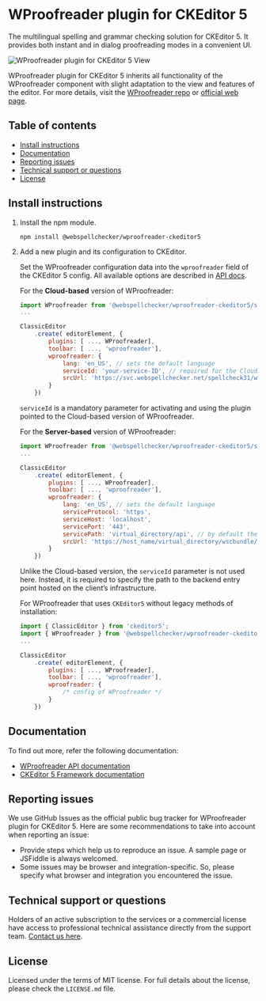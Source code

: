 WProofreader plugin for CKEditor 5
===================================

The multilingual spelling and grammar checking solution for CKEditor 5. It provides both instant and in dialog proofreading modes in a convenient UI.

![WProofreader plugin for CKEditor 5 View](https://webspellchecker.com/app/images/wproofreader_plugin_for_ckeditor5_v3.png)

WProofreader plugin for CKEditor 5 inherits all functionality of the WProofreader component with slight adaptation to the view and features of the editor. For more details, visit the [WProofreader repo](https://github.com/WebSpellChecker/wproofreader) or [official web page](https://webspellchecker.com/wsc-proofreader/).

## Table of contents

* [Install instructions](#install-instructions)
* [Documentation](#documentation)
* [Reporting issues](#reporting-issues)
* [Technical support or questions](#technical-support-or-questions)
* [License](#license)

## Install instructions

1. Install the npm module.

	```
	npm install @webspellchecker/wproofreader-ckeditor5
	```

2. Add a new plugin and its configuration to CKEditor.

	Set the WProofreader configuration data into the `wproofreader` field of the CKEditor 5 config. All available options are described in [API docs](https://webspellchecker.com/docs/api/wscbundle/Options.html).

	For the **Cloud-based** version of WProofreader:

	```js
	import WProofreader from '@webspellchecker/wproofreader-ckeditor5/src/wproofreader';
	...

	ClassicEditor
		.create( editorElement, {
			plugins: [ ..., WProofreader],
			toolbar: [ ..., 'wproofreader'],
			wproofreader: {
				lang: 'en_US', // sets the default language
				serviceId: 'your-service-ID', // required for the Cloud version only
				srcUrl: 'https://svc.webspellchecker.net/spellcheck31/wscbundle/wscbundle.js'
			}
		})
	```

	`serviceId` is a mandatory parameter for activating and using the plugin pointed to the Cloud-based version of WProofreader.

	For the **Server-based** version of WProofreader:

	```js
	import WProofreader from '@webspellchecker/wproofreader-ckeditor5/src/wproofreader';
	...

	ClassicEditor
		.create( editorElement, {
			plugins: [ ..., WProofreader],
			toolbar: [ ..., 'wproofreader'],
			wproofreader: {
				lang: 'en_US', // sets the default language
				serviceProtocol: 'https',
				serviceHost: 'localhost',
				servicePort: '443',
				servicePath: 'virtual_directory/api', // by default the virtual_directory is wscservice
				srcUrl: 'https://host_name/virtual_directory/wscbundle/wscbundle.js'
			}
		})
	```

	Unlike the Cloud-based version, the `serviceId` parameter is not used here. Instead, it is required to specify the path to the backend entry point hosted on the client’s infrastructure.

	For WProofreader that uses `CKEditor5` without legacy methods of installation:

	```js
	import { ClassicEditor } from 'ckeditor5';
	import { WProofreader } from '@webspellchecker/wproofreader-ckeditor5';
	...

	ClassicEditor
		.create( editorElement, {
			plugins: [ ..., WProofreader],
			toolbar: [ ..., 'wproofreader'],
			wproofreader: {
				/* config of WProofreader */
			}
		})
	```

## Documentation

To find out more, refer the following documentation:

* [WProofreader API documentation](https://webspellchecker.com/docs/api/wscbundle/Options.html)
* [CKEditor 5 Framework documentation](https://ckeditor.com/docs/ckeditor5/latest/framework/index.html)

## Reporting issues

We use GitHub Issues as the official public bug tracker for WProofreader plugin for CKEditor 5. Here are some recommendations to take into account when reporting an issue:

* Provide steps which help us to reproduce an issue. A sample page or JSFiddle is always welcomed.
* Some issues may be browser and integration-specific. So, please specify what browser and integration you encountered the issue.

## Technical support or questions

Holders of an active subscription to the services or a commercial license have access to professional technical assistance directly from the support team. [Contact us here](https://webspellchecker.com/contact-us/).

## License

Licensed under the terms of MIT license. For full details about the license, please check the `LICENSE.md` file.
